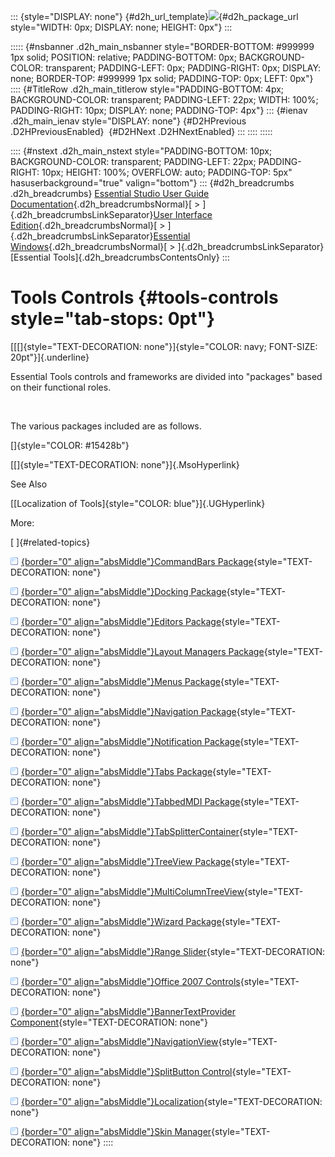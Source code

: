 ::: {style="DISPLAY: none"}
[](ms-xhelp:///?Id=d2h_url_template){#d2h_url_template}![](!package_url!){#d2h_package_url style="WIDTH: 0px; DISPLAY: none; HEIGHT: 0px"}
:::

::::: {#nsbanner .d2h_main_nsbanner style="BORDER-BOTTOM: #999999 1px solid; POSITION: relative; PADDING-BOTTOM: 0px; BACKGROUND-COLOR: transparent; PADDING-LEFT: 0px; PADDING-RIGHT: 0px; DISPLAY: none; BORDER-TOP: #999999 1px solid; PADDING-TOP: 0px; LEFT: 0px"}
:::: {#TitleRow .d2h_main_titlerow style="PADDING-BOTTOM: 4px; BACKGROUND-COLOR: transparent; PADDING-LEFT: 22px; WIDTH: 100%; PADDING-RIGHT: 10px; DISPLAY: none; PADDING-TOP: 4px"}
::: {#ienav .d2h_main_ienav style="DISPLAY: none"}
[](ms-xhelp:///?Id=39edb5d5-3a5a-43cb-bc76-7d04bcefe2f6){#D2HPrevious .D2HPreviousEnabled}  [](ms-xhelp:///?Id=be35a8f4-f0aa-4623-9697-6031ba39b50e){#D2HNext .D2HNextEnabled}
:::
::::
:::::

:::: {#nstext .d2h_main_nstext style="PADDING-BOTTOM: 10px; BACKGROUND-COLOR: transparent; PADDING-LEFT: 22px; PADDING-RIGHT: 10px; HEIGHT: 100%; OVERFLOW: auto; PADDING-TOP: 5px" hasuserbackground="true" valign="bottom"}
::: {#d2h_breadcrumbs .d2h_breadcrumbs}
[Essential Studio User Guide Documentation](ms-xhelp:///?Id=12457748-09e3-4d74-a240-8e049cedf030){.d2h_breadcrumbsNormal}[ \> ]{.d2h_breadcrumbsLinkSeparator}[User Interface Edition](ms-xhelp:///?Id=c29296b7-531c-413b-a0ec-488ca1f7f669){.d2h_breadcrumbsNormal}[ \> ]{.d2h_breadcrumbsLinkSeparator}[Essential Windows](ms-xhelp:///?Id=e60759d8-47a4-4570-9d7a-16a68d63f2ea){.d2h_breadcrumbsNormal}[ \> ]{.d2h_breadcrumbsLinkSeparator}[Essential Tools]{.d2h_breadcrumbsContentsOnly}
:::

# Tools Controls {#tools-controls style="tab-stops: 0pt"}

[[[]{style="TEXT-DECORATION: none"}]{style="COLOR: navy; FONT-SIZE: 20pt"}]{.underline} 

Essential Tools controls and frameworks are divided into \"packages\" based on their functional roles.

 

The various packages included are as follows.

[]{style="COLOR: #15428b"} 

[[]{style="TEXT-DECORATION: none"}]{.MsoHyperlink} 

See Also

[[Localization of Tools]{style="COLOR: blue"}]{.UGHyperlink}

More:

[ ]{#related-topics}

[![](button.gif){border="0" align="absMiddle"}CommandBars Package](ms-xhelp:///?Id=be35a8f4-f0aa-4623-9697-6031ba39b50e){style="TEXT-DECORATION: none"}

[![](button.gif){border="0" align="absMiddle"}Docking Package](ms-xhelp:///?Id=3a8b27e6-5524-49c2-9470-de9902dfb21d){style="TEXT-DECORATION: none"}

[![](button.gif){border="0" align="absMiddle"}Editors Package](ms-xhelp:///?Id=334df71a-b16f-406d-becf-449486f5c791){style="TEXT-DECORATION: none"}

[![](button.gif){border="0" align="absMiddle"}Layout Managers Package](ms-xhelp:///?Id=d0ebd7bb-debf-4a29-97c5-763f1819bafc){style="TEXT-DECORATION: none"}

[![](button.gif){border="0" align="absMiddle"}Menus Package](ms-xhelp:///?Id=f2acb534-5655-4dbb-a168-f0dfaf1cb8c7){style="TEXT-DECORATION: none"}

[![](button.gif){border="0" align="absMiddle"}Navigation Package](ms-xhelp:///?Id=a57592e8-7db2-4cd9-ba89-c7ee92b60203){style="TEXT-DECORATION: none"}

[![](button.gif){border="0" align="absMiddle"}Notification Package](ms-xhelp:///?Id=2a7ddb82-ecdf-4d47-be30-1996e2c8244c){style="TEXT-DECORATION: none"}

[![](button.gif){border="0" align="absMiddle"}Tabs Package](ms-xhelp:///?Id=204c37ee-142c-46ef-a1a3-7fdf214b25f9){style="TEXT-DECORATION: none"}

[![](button.gif){border="0" align="absMiddle"}TabbedMDI Package](ms-xhelp:///?Id=f6d856fa-f22c-4eb0-865c-4556abe01f77){style="TEXT-DECORATION: none"}

[![](button.gif){border="0" align="absMiddle"}TabSplitterContainer](ms-xhelp:///?Id=92c4b2a2-157f-4bea-bca4-945b61b33633){style="TEXT-DECORATION: none"}

[![](button.gif){border="0" align="absMiddle"}TreeView Package](ms-xhelp:///?Id=78aca88c-a1a5-4e79-9e37-2a6b03cb6c1b){style="TEXT-DECORATION: none"}

[![](button.gif){border="0" align="absMiddle"}MultiColumnTreeView](ms-xhelp:///?Id=9b20100e-db9e-421a-b04d-43e6068eac33){style="TEXT-DECORATION: none"}

[![](button.gif){border="0" align="absMiddle"}Wizard Package](ms-xhelp:///?Id=f9430ac2-35c2-4bdf-af47-b02841abbc22){style="TEXT-DECORATION: none"}

[![](button.gif){border="0" align="absMiddle"}Range Slider](ms-xhelp:///?Id=3924d5b0-4d0c-4414-8a28-3ef59d0af109){style="TEXT-DECORATION: none"}

[![](button.gif){border="0" align="absMiddle"}Office 2007 Controls](ms-xhelp:///?Id=8380f008-0502-457f-8427-d93a9a17cefc){style="TEXT-DECORATION: none"}

[![](button.gif){border="0" align="absMiddle"}BannerTextProvider Component](ms-xhelp:///?Id=4f281962-14c2-4cf6-a020-2f38f89f7653){style="TEXT-DECORATION: none"}

[![](button.gif){border="0" align="absMiddle"}NavigationView](ms-xhelp:///?Id=61e70cc0-6b16-4a33-ac00-2c1c9ae57707){style="TEXT-DECORATION: none"}

[![](button.gif){border="0" align="absMiddle"}SplitButton Control](ms-xhelp:///?Id=514450ca-fc80-414f-b3ef-aaa4d8754d0e){style="TEXT-DECORATION: none"}

[![](button.gif){border="0" align="absMiddle"}Localization](ms-xhelp:///?Id=a6637342-1103-4061-a58e-1d2fd7a7101c){style="TEXT-DECORATION: none"}

[![](button.gif){border="0" align="absMiddle"}Skin Manager](ms-xhelp:///?Id=216fbc51-6bf6-411c-8c73-8629c0747be3){style="TEXT-DECORATION: none"}
::::
